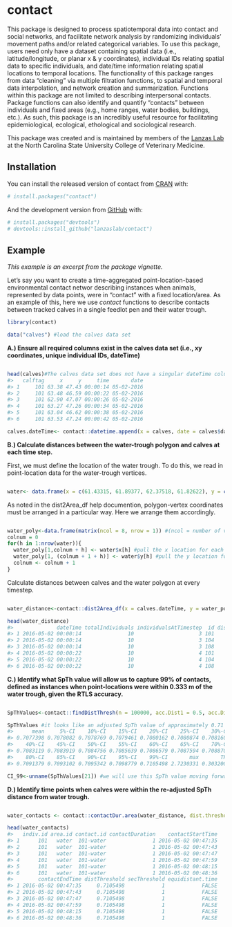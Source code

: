 
<!-- README.md is generated from README.Rmd. Please edit that file -->

# contact

<!-- badges: start -->

<!-- badges: end -->

This package is designed to process spatiotemporal data into contact and
social networks, and facilitate network analysis by randomizing
individuals’ movement paths and/or related categorical variables. To use
this package, users need only have a dataset containing spatial data
(i.e., latitude/longitude, or planar x & y coordinates), individual IDs
relating spatial data to specific individuals, and date/time information
relating spatial locations to temporal locations. The functionality of
this package ranges from data “cleaning” via multiple filtration
functions, to spatial and temporal data interpolation, and network
creation and summarization. Functions within this package are not
limited to describing interpersonal contacts. Package functions can also
identify and quantify “contacts” between individuals and fixed areas
(e.g., home ranges, water bodies, buildings, etc.). As such, this
package is an incredibly useful resource for facilitating
epidemiological, ecological, ethological and sociological research.

This package was created and is maintained by members of the [Lanzas
Lab](http://www.lanzaslab.org/) at the North Carolina State University
College of Veterinary Medicine.

## Installation

You can install the released version of contact from
[CRAN](https://CRAN.R-project.org) with:

``` r
# install.packages("contact")
```

And the development version from [GitHub](https://github.com/) with:

``` r
# install.packages("devtools")
# devtools::install_github("lanzaslab/contact")
```

## Example

*This example is an excerpt from the package vignette.*

Let’s say you want to create a time-aggregated point-location-based
environmental contact networ describing instances when animals,
represented by data points, were in “contact” with a fixed
location/area. As an example of this, here we use *contact* functions to
describe contacts between tracked calves in a single feedlot pen and
their water trough.

``` r
library(contact)

data("calves") #load the calves data set
```

**A.) Ensure all required columns exist in the calves data set (i.e., xy
coordinates, unique individual IDs, dateTime)**

``` r

head(calves)#The calves data set does not have a singular dateTime column. Rather, it has "date" and "time" columns. We must append a dateTime column to the data frame.
#>   calftag     x     y     time       date
#> 1     101 63.38 47.43 00:00:14 05-02-2016
#> 2     101 63.48 46.59 00:00:22 05-02-2016
#> 3     101 62.90 47.07 00:00:26 05-02-2016
#> 4     101 63.27 47.26 00:00:34 05-02-2016
#> 5     101 63.04 46.62 00:00:38 05-02-2016
#> 6     101 63.53 47.24 00:00:42 05-02-2016

calves.dateTime<- contact::datetime.append(x = calves, date = calves$date, time= calves$time, dateTime = NULL, dateFormat = "mdy", dateFake = FALSE, startYear = NULL, tz.in = "UTC", tz.out = NULL, month = FALSE, day = FALSE, year = FALSE, hour = FALSE, minute = FALSE, second = FALSE, daySecond = FALSE, totalSecond = FALSE)
```

**B.) Calculate distances between the water-trough polygon and calves at
each time step.**

First, we must define the location of the water trough. To do this, we
read in point-location data for the water-trough vertices.

``` r

water<- data.frame(x = c(61.43315, 61.89377, 62.37518, 61.82622), y = c(62.44815, 62.73341, 61.93864, 61.67411)) #This is a data frame containing the x and y coordinates of the four trough vertices.
```

As noted in the dist2Area\_df help documention, polygon-vertex
coordinates must be arranged in a particular way. Here we arrange them
accordingly.

``` r

water_poly<-data.frame(matrix(ncol = 8, nrow = 1)) #(ncol = number of vertices)*2
colnum = 0
for(h in 1:nrow(water)){
  water_poly[1,colnum + h] <- water$x[h] #pull the x location for each vertex
  water_poly[1, (colnum + 1 + h)] <- water$y[h] #pull the y location for each vertex
  colnum <- colnum + 1
}
```

Calculate distances between calves and the water polygon at every
timestep.

``` r

water_distance<-contact::dist2Area_df(x = calves.dateTime, y = water_poly, x.id = "calftag", y.id = "water", dateTime = "dateTime", point.x = calves.dateTime$x, point.y = calves.dateTime$y, poly.xy = NULL, parallel = FALSE, dataType = "Point", lonlat = FALSE, numVertices = NULL) #note that the poly.xy and numVertices arguments refer to vertices of polygons in x, not y. Because dataType is "Point," not "Polygon," these arguments are irrelevant here.

head(water_distance)
#>              dateTime totalIndividuals individualsAtTimestep  id dist.to.water
#> 1 2016-05-02 00:00:14               10                     3 101      14.32860
#> 2 2016-05-02 00:00:14               10                     3 104      12.04416
#> 3 2016-05-02 00:00:14               10                     3 108      32.84068
#> 4 2016-05-02 00:00:22               10                     4 101      15.17450
#> 5 2016-05-02 00:00:22               10                     4 104      12.06342
#> 6 2016-05-02 00:00:22               10                     4 108      27.13532
```

**C.) Identify what SpTh value will allow us to capture 99% of contacts,
defined as instances when point-locations were within 0.333 m of the
water trough, given the RTLS accuracy.**

``` r

SpThValues<-contact::findDistThresh(n = 100000, acc.Dist1 = 0.5, acc.Dist2 = NULL, pWithin1 = 90, pWithin2 = NULL, spTh = 0.5) #spTh represents the initially-defined spatial threshold for contact. #spTh represents the initially-defined spatial threshold for contact. Note that we've chosen to use 100,000 in-contact point-location pairs here.

SpThValues #it looks like an adjusted SpTh value of approximately 0.71 m will likely capture 99% of contacts, defined as instances when point-locations were within 0.333 m of the water trough, given the RTLS accuracy. #Note that because these confidence intervals are obtained from distributions generated from random samples, every time this function is run, results will be slightly different. 
#>      mean     5%-CI    10%-CI    15%-CI    20%-CI    25%-CI    30%-CI    35%-CI 
#> 0.7077398 0.7078082 0.7078769 0.7079461 0.7080162 0.7080874 0.7081602 0.7082348 
#>    40%-CI    45%-CI    50%-CI    55%-CI    60%-CI    65%-CI    70%-CI    75%-CI 
#> 0.7083119 0.7083919 0.7084756 0.7085639 0.7086579 0.7087594 0.7088705 0.7089947 
#>    80%-CI    85%-CI    90%-CI    95%-CI    99%-CI       max       TPR 
#> 0.7091379 0.7093102 0.7095342 0.7098779 0.7105498 2.7230331 0.3032000

CI_99<-unname(SpThValues[21]) #we will use this SpTh value moving forward.
```

**D.) Identify time points when calves were within the re-adjusted SpTh
distance from water trough.**

``` r

water_contacts <- contact::contactDur.area(water_distance, dist.threshold=CI_99,sec.threshold=1, blocking = FALSE, equidistant.time = FALSE, parallel = FALSE, reportParameters = TRUE) #Note that because we are not interested in making a time-aggregated network with > 1 temporal levels, we set blocking = FALSE to reduce processing time.

head(water_contacts)
#>   indiv.id area.id contact.id contactDuration    contactStartTime
#> 1      101   water  101-water               1 2016-05-02 00:47:35
#> 2      101   water  101-water               1 2016-05-02 00:47:43
#> 3      101   water  101-water               1 2016-05-02 00:47:47
#> 4      101   water  101-water               1 2016-05-02 00:47:59
#> 5      101   water  101-water               1 2016-05-02 00:48:15
#> 6      101   water  101-water               1 2016-05-02 00:48:36
#>        contactEndTime distThreshold secThreshold equidistant.time
#> 1 2016-05-02 00:47:35     0.7105498            1            FALSE
#> 2 2016-05-02 00:47:43     0.7105498            1            FALSE
#> 3 2016-05-02 00:47:47     0.7105498            1            FALSE
#> 4 2016-05-02 00:47:59     0.7105498            1            FALSE
#> 5 2016-05-02 00:48:15     0.7105498            1            FALSE
#> 6 2016-05-02 00:48:36     0.7105498            1            FALSE
```
